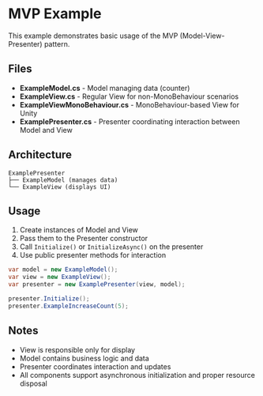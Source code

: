 # MVP Example

This example demonstrates basic usage of the MVP (Model-View-Presenter) pattern.

## Files

- **ExampleModel.cs** - Model managing data (counter)
- **ExampleView.cs** - Regular View for non-MonoBehaviour scenarios
- **ExampleViewMonoBehaviour.cs** - MonoBehaviour-based View for Unity
- **ExamplePresenter.cs** - Presenter coordinating interaction between Model and View

## Architecture

```
ExamplePresenter
├── ExampleModel (manages data)
└── ExampleView (displays UI)
```

## Usage

1. Create instances of Model and View
2. Pass them to the Presenter constructor
3. Call `Initialize()` or `InitializeAsync()` on the presenter
4. Use public presenter methods for interaction

```csharp
var model = new ExampleModel();
var view = new ExampleView();
var presenter = new ExamplePresenter(view, model);

presenter.Initialize();
presenter.ExampleIncreaseCount(5);
```

## Notes

- View is responsible only for display
- Model contains business logic and data
- Presenter coordinates interaction and updates
- All components support asynchronous initialization and proper resource disposal